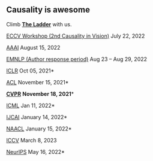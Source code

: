 ## Causality is awesome

Climb [**The Ladder**](https://causalityforcomputervision.github.io/) with us.

[ECCV Workshop (2nd Causality in Vision)](https://www.causalityinvision.com/submission.html) July 22, 2022

[AAAI](https://aaai.org/Conferences/AAAI-23/aaai23call/) August 15, 2022

[EMNLP (Author response period)](https://2022.emnlp.org/calls/main_conference_papers/) Aug 23 – Aug 29, 2022

[ICLR](https://www.iclr.cc/Conferences/2023/CallForPapers) Oct 05, 2021*

[ACL](https://www.2022.aclweb.org/callpapers) November 15, 2021*

[**CVPR**](https://cvpr.info/Conferences/2023/Timeline) **November 18, 2021***

[ICML](https://icml.cc/Conferences/2022/CallForPapers) Jan 11, 2022*

[IJCAI](https://ijcai-22.org/calls-papers/) January 14, 2022*

[NAACL](https://2022.naacl.org/calls/papers/) January 15, 2022*

[ICCV](https://iccv2023.thecvf.com/submission.timeline-36800-2-12-8.php) March 8, 2023

[NeurIPS](https://neurips.cc/Conferences/2022/CallForPapers) May 16, 2022*
